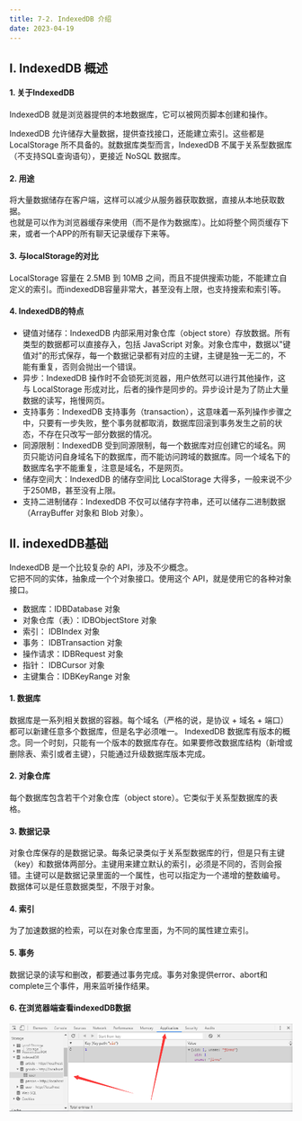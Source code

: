 ```yaml
---
title: 7-2. IndexedDB 介绍
date: 2023-04-19
---
```

## Ⅰ. IndexedDB 概述
#### 1. 关于IndexedDB
IndexedDB 就是浏览器提供的本地数据库，它可以被网页脚本创建和操作。  

IndexedDB 允许储存大量数据，提供查找接口，还能建立索引。这些都是 LocalStorage 所不具备的。就数据库类型而言，IndexedDB 不属于关系型数据库（不支持SQL查询语句），更接近 NoSQL 数据库。

#### 2. 用途
将大量数据储存在客户端，这样可以减少从服务器获取数据，直接从本地获取数据。  
也就是可以作为浏览器缓存来使用（而不是作为数据库）。比如将整个网页缓存下来，或者一个APP的所有聊天记录缓存下来等。

#### 3. 与localStorage的对比
LocalStorage 容量在 2.5MB 到 10MB 之间，而且不提供搜索功能，不能建立自定义的索引。而indexedDB容量非常大，甚至没有上限，也支持搜索和索引等。

#### 4. IndexedDB的特点
- 键值对储存：IndexedDB 内部采用对象仓库（object store）存放数据。所有类型的数据都可以直接存入，包括 JavaScript 对象。对象仓库中，数据以"键值对"的形式保存，每一个数据记录都有对应的主键，主键是独一无二的，不能有重复，否则会抛出一个错误。
- 异步：IndexedDB 操作时不会锁死浏览器，用户依然可以进行其他操作，这与 LocalStorage 形成对比，后者的操作是同步的。异步设计是为了防止大量数据的读写，拖慢网页。
- 支持事务：IndexedDB 支持事务（transaction），这意味着一系列操作步骤之中，只要有一步失败，整个事务就都取消，数据库回滚到事务发生之前的状态，不存在只改写一部分数据的情况。
- 同源限制：IndexedDB 受到同源限制，每一个数据库对应创建它的域名。网页只能访问自身域名下的数据库，而不能访问跨域的数据库。同一个域名下的数据库名字不能重复，注意是域名，不是网页。
- 储存空间大：IndexedDB 的储存空间比 LocalStorage 大得多，一般来说不少于250MB，甚至没有上限。
- 支持二进制储存：IndexedDB 不仅可以储存字符串，还可以储存二进制数据（ArrayBuffer 对象和 Blob 对象）。

## Ⅱ. indexedDB基础
IndexedDB 是一个比较复杂的 API，涉及不少概念。  
它把不同的实体，抽象成一个个对象接口。使用这个 API，就是使用它的各种对象接口。
- 数据库：IDBDatabase 对象
- 对象仓库（表）：IDBObjectStore 对象
- 索引： IDBIndex 对象
- 事务： IDBTransaction 对象
- 操作请求：IDBRequest 对象
- 指针： IDBCursor 对象
- 主键集合：IDBKeyRange 对象
#### 1. 数据库
数据库是一系列相关数据的容器。每个域名（严格的说，是协议 + 域名 + 端口）都可以新建任意多个数据库，但是名字必须唯一。
IndexedDB 数据库有版本的概念。同一个时刻，只能有一个版本的数据库存在。如果要修改数据库结构（新增或删除表、索引或者主键），只能通过升级数据库版本完成。
#### 2. 对象仓库
每个数据库包含若干个对象仓库（object store）。它类似于关系型数据库的表格。
#### 3. 数据记录
对象仓库保存的是数据记录。每条记录类似于关系型数据库的行，但是只有主键（key）和数据体两部分。主键用来建立默认的索引，必须是不同的，否则会报错。主键可以是数据记录里面的一个属性，也可以指定为一个递增的整数编号。
数据体可以是任意数据类型，不限于对象。
#### 4. 索引
为了加速数据的检索，可以在对象仓库里面，为不同的属性建立索引。
#### 5. 事务
数据记录的读写和删改，都要通过事务完成。事务对象提供error、abort和complete三个事件，用来监听操作结果。
#### 6. 在浏览器端查看indexedDB数据
![7-2-1](/img/basic/html/7-2-1.png)

